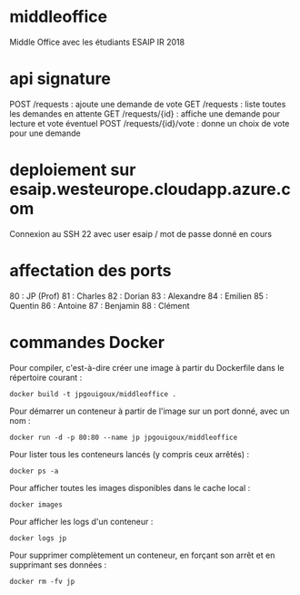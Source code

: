 # middleoffice
Middle Office avec les étudiants ESAIP IR 2018

# api signature
POST /requests : ajoute une demande de vote
GET /requests : liste toutes les demandes en attente
GET /requests/{id} : affiche une demande pour lecture et vote éventuel
POST /requests/{id}/vote : donne un choix de vote pour une demande

# deploiement sur esaip.westeurope.cloudapp.azure.com
Connexion au SSH 22 avec user esaip / mot de passe donné en cours

# affectation des ports
80 : JP (Prof)
81 : Charles
82 : Dorian
83 : Alexandre
84 : Emilien
85 : Quentin
86 : Antoine
87 : Benjamin
88 : Clément

# commandes Docker
Pour compiler, c'est-à-dire créer une image à partir du Dockerfile dans le répertoire courant :

    docker build -t jpgouigoux/middleoffice .

Pour démarrer un conteneur à partir de l'image sur un port donné, avec un nom :

    docker run -d -p 80:80 --name jp jpgouigoux/middleoffice

Pour lister tous les conteneurs lancés (y compris ceux arrêtés) :

    docker ps -a

Pour afficher toutes les images disponibles dans le cache local :

	docker images

Pour afficher les logs d'un conteneur :

	docker logs jp

Pour supprimer complètement un conteneur, en forçant son arrêt et en supprimant ses données :

    docker rm -fv jp